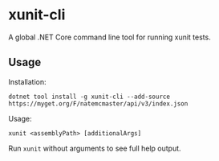 # xunit-cli

A global .NET Core command line tool for running xunit tests.

## Usage

Installation:
```
dotnet tool install -g xunit-cli --add-source https://myget.org/F/natemcmaster/api/v3/index.json
```

Usage:
```
xunit <assemblyPath> [additionalArgs]
```

Run `xunit` without arguments to see full help output.
